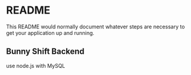 # README #

This README would normally document whatever steps are necessary to get your application up and running.

## Bunny Shift Backend
use node.js with MySQL
